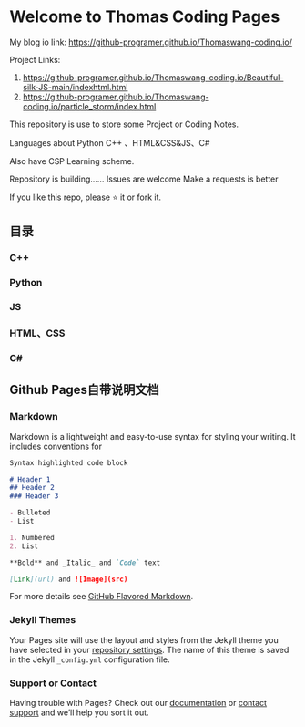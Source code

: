 # Welcome to Thomas Coding Pages

My blog io link: <https://github-programer.github.io/Thomaswang-coding.io/>

Project Links:
1. <https://github-programer.github.io/Thomaswang-coding.io/Beautiful-silk-JS-main/indexhtml.html>
2. <https://github-programer.github.io/Thomaswang-coding.io/particle_storm/index.html>

This repository is use to store some Project or Coding Notes.

Languages about Python C++ 、HTML&CSS&JS、C#

Also have CSP Learning scheme.

Repository is building...... Issues are welcome    Make a requests is better

If you like this repo, please :star: it or fork it.

## 目录

### C++

### Python

### JS

### HTML、CSS

### C#

## Github Pages自带说明文档

### Markdown

Markdown is a lightweight and easy-to-use syntax for styling your writing. It includes conventions for

```markdown
Syntax highlighted code block

# Header 1
## Header 2
### Header 3

- Bulleted
- List

1. Numbered
2. List

**Bold** and _Italic_ and `Code` text

[Link](url) and ![Image](src)
```

For more details see [GitHub Flavored Markdown](https://guides.github.com/features/mastering-markdown/).

### Jekyll Themes

Your Pages site will use the layout and styles from the Jekyll theme you have selected in your [repository settings](https://github.com/Github-Programer/Thomaswang-coding.io/settings). The name of this theme is saved in the Jekyll `_config.yml` configuration file.

### Support or Contact

Having trouble with Pages? Check out our [documentation](https://docs.github.com/categories/github-pages-basics/) or [contact support](https://github.com/contact) and we’ll help you sort it out.
